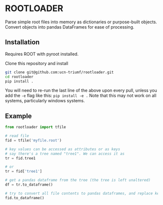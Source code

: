 # ROOTLOADER

Parse simple root files into memory as dictionaries or purpose-built objects. Convert objects into pandas DataFrames for ease of processing.

## Installation

Requires ROOT with pyroot installed.

Clone this repository and install

```bash
git clone git@github.com:ucn-triumf/rootloader.git
cd rootloader
pip install .
```

You will need to re-run the last line of the above upon every pull, unless you add the `-e` flag like this: `pip install -e .`
Note that this may not work on all systems, particularly windows systems.

## Example

```python
from rootloader import tfile

# read file
fid = tfile('myfile.root')

# key values can be accessed as attributes or as keys
# say there's a tree named "tree1". We can access it as
tr = fid.tree1

# or
tr = fid['tree1']

# get a pandas dataframe from the tree (the tree is left unaltered)
df = tr.to_dataframe()

# try to convert all file contents to pandas dataframes, and replace keys with these dataframes
fid.to_dataframe()
```